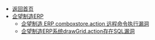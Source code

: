 - [返回首页](/)
- [企望制造ERP](企望制造ERP/)
  - [企望制造 ERP comboxstore.action 远程命令执行漏洞](企望制造ERP/企望制造%20ERP%20comboxstore.action%20远程命令执行漏洞.md)
  - [企望制造ERP系统drawGrid.action存在SQL漏洞](企望制造ERP/企望制造ERP系统drawGrid.action存在SQL漏洞.md)
